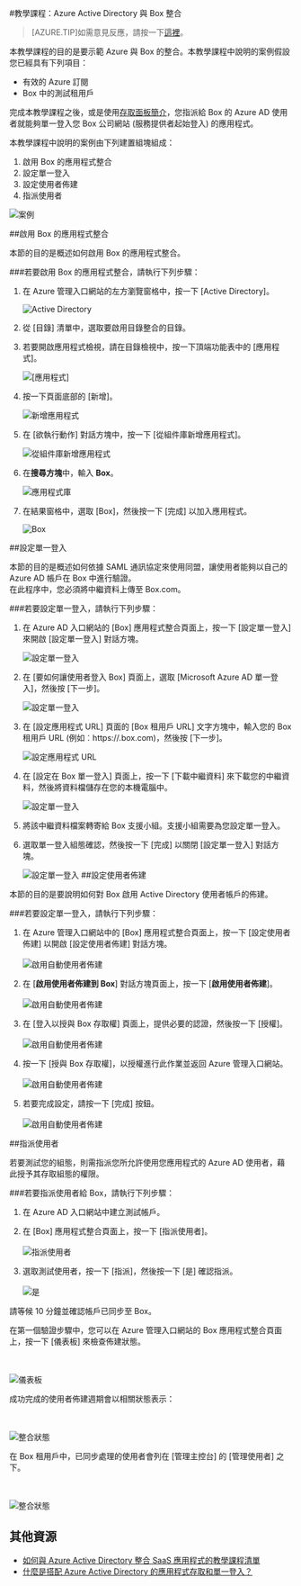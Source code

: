 <properties pageTitle="教學課程：Azure Active Directory 與 Box 整合 | Microsoft Azure" description="了解如何使用 Box 搭配 Azure Active Directory 來啟用單一登入、自動化佈建和更多功能！" services="active-directory" authors="MarkusVi"  documentationCenter="na" manager="stevenpo"/>
<tags ms.service="active-directory" ms.devlang="na" ms.topic="article" ms.tgt_pltfrm="na" ms.workload="identity" ms.date="08/01/2015" ms.author="markvi" />




#教學課程：Azure Active Directory 與 Box 整合


>[AZURE.TIP]如需意見反應，請按一下[這裡](http://go.microsoft.com/fwlink/?LinkId=522410)。
  
本教學課程的目的是要示範 Azure 與 Box 的整合。本教學課程中說明的案例假設您已經具有下列項目：

-   有效的 Azure 訂閱
-   Box 中的測試租用戶
  
完成本教學課程之後，或是使用[存取面板簡介](active-directory-saas-access-panel-introduction.md)，您指派給 Box 的 Azure AD 使用者就能夠單一登入您 Box 公司網站 (服務提供者起始登入) 的應用程式。
  
本教學課程中說明的案例由下列建置組塊組成：

1.  啟用 Box 的應用程式整合
2.  設定單一登入
3.  設定使用者佈建
4.  指派使用者

![案例](./media/active-directory-saas-box-tutorial/IC769537.png "案例")



##啟用 Box 的應用程式整合
  
本節的目的是概述如何啟用 Box 的應用程式整合。

###若要啟用 Box 的應用程式整合，請執行下列步驟：

1.  在 Azure 管理入口網站的左方瀏覽窗格中，按一下 [Active Directory]。

    ![Active Directory](./media/active-directory-saas-box-tutorial/IC700993.png "Active Directory")

2.  從 [目錄] 清單中，選取要啟用目錄整合的目錄。

3.  若要開啟應用程式檢視，請在目錄檢視中，按一下頂端功能表中的 [應用程式]。

    ![[應用程式]](./media/active-directory-saas-box-tutorial/IC700994.png "[應用程式]")

4.  按一下頁面底部的 [新增]。

    ![新增應用程式](./media/active-directory-saas-box-tutorial/IC749321.png "新增應用程式")

5.  在 [欲執行動作] 對話方塊中，按一下 [從組件庫新增應用程式]。

    ![從組件庫新增應用程式](./media/active-directory-saas-box-tutorial/IC749322.png "從組件庫新增應用程式")

6.  在**搜尋方塊**中，輸入 **Box**。

    ![應用程式庫](./media/active-directory-saas-box-tutorial/IC701023.png "應用程式庫")

7.  在結果窗格中，選取 [Box]，然後按一下 [完成] 以加入應用程式。

    ![Box](./media/active-directory-saas-box-tutorial/IC701024.png "Box")



##設定單一登入
  
本節的目的是概述如何依據 SAML 通訊協定來使用同盟，讓使用者能夠以自己的 Azure AD 帳戶在 Box 中進行驗證。<br>在此程序中，您必須將中繼資料上傳至 Box.com。

###若要設定單一登入，請執行下列步驟：

1.  在 Azure AD 入口網站的 [Box] 應用程式整合頁面上，按一下 [設定單一登入] 來開啟 [設定單一登入] 對話方塊。

    ![設定單一登入](./media/active-directory-saas-box-tutorial/IC769538.png "設定單一登入")

2.  在 [要如何讓使用者登入 Box] 頁面上，選取 [Microsoft Azure AD 單一登入]，然後按 [下一步]。

    ![設定單一登入](./media/active-directory-saas-box-tutorial/IC769539.png "設定單一登入")

3.  在 [設定應用程式 URL] 頁面的 [Box 租用戶 URL] 文字方塊中，輸入您的 Box 租用戶 URL (例如︰https://<mydomainname>.box.com)，然後按 [下一步]。

    ![設定應用程式 URL](./media/active-directory-saas-box-tutorial/IC669826.png "設定應用程式 URL")

4.  在 [設定在 Box 單一登入] 頁面上，按一下 [下載中繼資料] 來下載您的中繼資料，然後將資料檔儲存在您的本機電腦中。

    ![設定單一登入](./media/active-directory-saas-box-tutorial/IC669824.png "設定單一登入")

5.  將該中繼資料檔案轉寄給 Box 支援小組。支援小組需要為您設定單一登入。

6.  選取單一登入組態確認，然後按一下 [完成] 以關閉 [設定單一登入] 對話方塊。

    ![設定單一登入](./media/active-directory-saas-box-tutorial/IC769540.png "設定單一登入")
##設定使用者佈建
  
本節的目的是要說明如何對 Box 啟用 Active Directory 使用者帳戶的佈建。

###若要設定單一登入，請執行下列步驟：

1. 在 Azure 管理入口網站中的 [Box] 應用程式整合頁面上，按一下 [設定使用者佈建] 以開啟 [設定使用者佈建] 對話方塊。<br> <br> ![啟用自動使用者佈建](./media/active-directory-saas-box-tutorial/IC769541.png "啟用自動使用者佈建")

2. 在 [**啟用使用者佈建到 Box**] 對話方塊頁面上，按一下 [**啟用使用者佈建**]。<br><br> ![啟用自動使用者佈建](./media/active-directory-saas-box-tutorial/IC769544.png "啟用自動使用者佈建")

3. 在 [登入以授與 Box 存取權] 頁面上，提供必要的認證，然後按一下 [授權]。<br><br> ![啟用自動使用者佈建](./media/active-directory-saas-box-tutorial/IC769546.png "啟用自動使用者佈建")


4. 按一下 [授與 Box 存取權]，以授權進行此作業並返回 Azure 管理入口網站。<br><br> ![啟用自動使用者佈建](./media/active-directory-saas-box-tutorial/IC769549.png "啟用自動使用者佈建")

5. 若要完成設定，請按一下 [完成] 按鈕。<br><br> ![啟用自動使用者佈建](./media/active-directory-saas-box-tutorial/IC769551.png "啟用自動使用者佈建")



##指派使用者
  
若要測試您的組態，則需指派您所允許使用您應用程式的 Azure AD 使用者，藉此授予其存取組態的權限。

###若要指派使用者給 Box，請執行下列步驟：

1. 在 Azure AD 入口網站中建立測試帳戶。

2. 在 [Box] 應用程式整合頁面上，按一下 [指派使用者]。<br><br> ![指派使用者](./media/active-directory-saas-box-tutorial/IC769552.png "指派使用者")

3.  選取測試使用者，按一下 [指派]，然後按一下 [是] 確認指派。<br><br> ![是](./media/active-directory-saas-box-tutorial/IC767830.png "是")
  

請等候 10 分鐘並確認帳戶已同步至 Box。

在第一個驗證步驟中，您可以在 Azure 管理入口網站的 Box 應用程式整合頁面上，按一下 [儀表板] 來檢查佈建狀態。

<br><br> ![儀表板](./media/active-directory-saas-box-tutorial/IC769553.png "儀表板")

成功完成的使用者佈建週期會以相關狀態表示：

<br><br> ![整合狀態](./media/active-directory-saas-box-tutorial/IC769555.png "整合狀態")


在 Box 租用戶中，已同步處理的使用者會列在 [管理主控台] 的 [管理使用者] 之下。

<br><br> ![整合狀態](./media/active-directory-saas-box-tutorial/IC769556.png "整合狀態")


## 其他資源

* [如何與 Azure Active Directory 整合 SaaS 應用程式的教學課程清單](active-directory-saas-tutorial-list.md)
* [什麼是搭配 Azure Active Directory 的應用程式存取和單一登入？](active-directory-appssoaccess-whatis.md)

<!---HONumber=August15_HO8-->